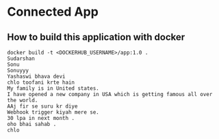 # Connected App

## How to build this application with docker
```
docker build -t <DOCKERHUB_USERNAME>/app:1.0 .
Sudarshan
Sonu
Sonuyyy
Yashaswi bhava devi
chlo toofani krte hain
My family is in United states.
I have opened a new company in USA which is getting famous all over the world.
AAj fir se suru kr diye
Webhook trigger kiyah mere se.
30 lpa in next month .
oho bhai sahab .
chlo
```
